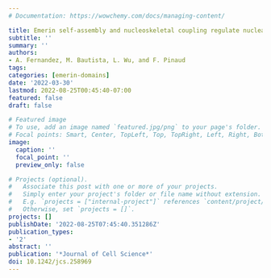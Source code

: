 ```yaml
---
# Documentation: https://wowchemy.com/docs/managing-content/

title: Emerin self-assembly and nucleoskeletal coupling regulate nuclear envelope mechanics against stress
subtitle: ''
summary: ''
authors:
- A. Fernandez, M. Bautista, L. Wu, and F. Pinaud
tags:
categories: [emerin-domains]
date: '2022-03-30'
lastmod: 2022-08-25T00:45:40-07:00
featured: false
draft: false

# Featured image
# To use, add an image named `featured.jpg/png` to your page's folder.
# Focal points: Smart, Center, TopLeft, Top, TopRight, Left, Right, BottomLeft, Bottom, BottomRight.
image:
  caption: ''
  focal_point: ''
  preview_only: false

# Projects (optional).
#   Associate this post with one or more of your projects.
#   Simply enter your project's folder or file name without extension.
#   E.g. `projects = ["internal-project"]` references `content/project/deep-learning/index.md`.
#   Otherwise, set `projects = []`.
projects: []
publishDate: '2022-08-25T07:45:40.351286Z'
publication_types:
- '2'
abstract: ''
publication: '*Journal of Cell Science*'
doi: 10.1242/jcs.258969
---
```

